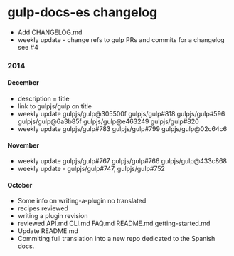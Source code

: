 # gulp-docs-es changelog

- Add CHANGELOG.md
- weekly update - change refs to gulp PRs and commits for a changelog see #4

### 2014

#### December

- description = title
- link to gulpjs/gulp on title
- weekly update gulpjs/gulp@305500f gulpjs/gulp#818 gulpjs/gulp#596 gulpjs/gulp@6a3b85f gulpjs/gulp@e463249 gulpjs/gulp#820
- weekly update gulpjs/gulp#783 gulpjs/gulp#799 gulpjs/gulp@02c64c6

#### November

- weekly update gulpjs/gulp#767 gulpjs/gulp#766 gulpjs/gulp@433c868
- weekly update - gulpjs/gulp#747, gulpjs/gulp#752

#### October

- Some info on writing-a-plugin no translated
- recipes reviewed
- writing a plugin revision
- reviewed API.md CLI.md FAQ.md README.md getting-started.md
- Update README.md
- Commiting full translation into a new repo dedicated to the Spanish docs.
